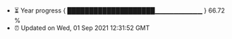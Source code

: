 - ⏳ Year progress { ████████████████████▁▁▁▁▁▁▁▁▁▁ } 66.72 %
- ⏰ Updated on Wed, 01 Sep 2021 12:31:52 GMT

